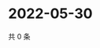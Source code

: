 # 2022-05-30

共 0 条

<!-- BEGIN WEIBO -->
<!-- 最后更新时间 Mon May 30 2022 17:19:22 GMT+0800 (China Standard Time) -->

<!-- END WEIBO -->
